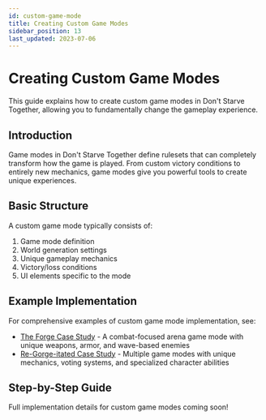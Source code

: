 ```yaml
---
id: custom-game-mode
title: Creating Custom Game Modes
sidebar_position: 13
last_updated: 2023-07-06
---
```


# Creating Custom Game Modes

This guide explains how to create custom game modes in Don't Starve Together, allowing you to fundamentally change the gameplay experience.

## Introduction

Game modes in Don't Starve Together define rulesets that can completely transform how the game is played. From custom victory conditions to entirely new mechanics, game modes give you powerful tools to create unique experiences.

## Basic Structure

A custom game mode typically consists of:

1. Game mode definition
2. World generation settings
3. Unique gameplay mechanics
4. Victory/loss conditions
5. UI elements specific to the mode

## Example Implementation

For comprehensive examples of custom game mode implementation, see:

- [The Forge Case Study](case-forge.md) - A combat-focused arena game mode with unique weapons, armor, and wave-based enemies
- [Re-Gorge-itated Case Study](case-regorgeitaled.md) - Multiple game modes with unique mechanics, voting systems, and specialized character abilities

## Step-by-Step Guide

Full implementation details for custom game modes coming soon!
